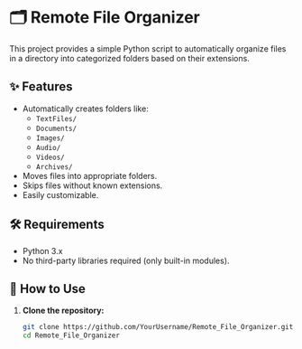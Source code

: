 # 🗂️ Remote File Organizer

This project provides a simple Python script to automatically organize files in a directory into categorized folders based on their extensions.

## ✨ Features

- Automatically creates folders like:
  - `TextFiles/`
  - `Documents/`
  - `Images/`
  - `Audio/`
  - `Videos/`
  - `Archives/`
- Moves files into appropriate folders.
- Skips files without known extensions.
- Easily customizable.

## 🛠️ Requirements

- Python 3.x
- No third-party libraries required (only built-in modules).

## 🚀 How to Use

1. **Clone the repository:**

   ```bash
   git clone https://github.com/YourUsername/Remote_File_Organizer.git
   cd Remote_File_Organizer
